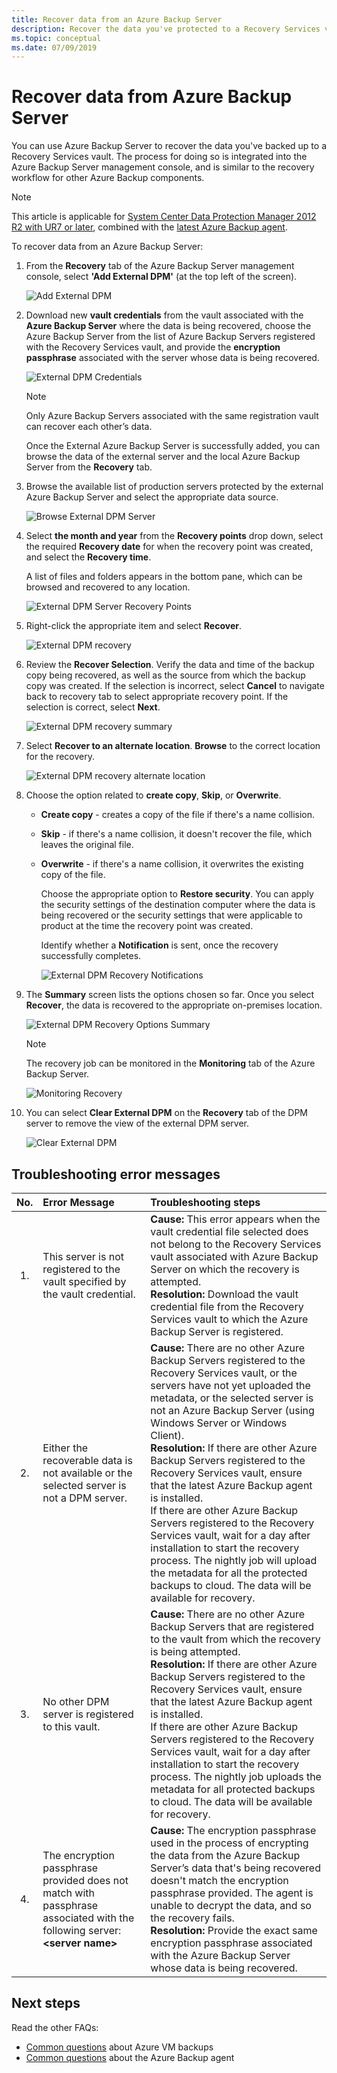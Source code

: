```yaml
---
title: Recover data from an Azure Backup Server
description: Recover the data you've protected to a Recovery Services vault from any Azure Backup Server registered to that vault.
ms.topic: conceptual
ms.date: 07/09/2019
---
```

# Recover data from Azure Backup Server

You can use Azure Backup Server to recover the data you've backed up to a Recovery Services vault. The process for doing so is integrated into the Azure Backup Server management console, and is similar to the recovery workflow for other Azure Backup components.

> [!NOTE]
> This article is applicable for [System Center Data Protection Manager 2012 R2 with UR7 or later](https://support.microsoft.com/kb/3065246), combined with the [latest Azure Backup agent](https://aka.ms/azurebackup_agent).
>
>

To recover data from an Azure Backup Server:

1. From the **Recovery** tab of the Azure Backup Server management console, select **'Add External DPM'** (at the top left of the screen).

    ![Add External DPM](./media/backup-azure-alternate-dpm-server/add-external-dpm.png)
2. Download new **vault credentials** from the vault associated with the **Azure Backup Server** where the data is being recovered, choose the Azure Backup Server from the list of Azure Backup Servers registered with the Recovery Services vault, and provide the **encryption passphrase** associated with the server whose data is being recovered.

    ![External DPM Credentials](./media/backup-azure-alternate-dpm-server/external-dpm-credentials.png)

   > [!NOTE]
   > Only Azure Backup Servers associated with the same registration vault can recover each other’s data.
   >
   >

    Once the External Azure Backup Server is successfully added, you can browse the data of the external server and the local Azure Backup Server from the **Recovery** tab.
3. Browse the available list of production servers protected by the external Azure Backup Server and select the appropriate data source.

    ![Browse External DPM Server](./media/backup-azure-alternate-dpm-server/browse-external-dpm.png)
4. Select **the month and year** from the **Recovery points** drop down, select the required **Recovery date** for when the recovery point was created, and select the **Recovery time**.

    A list of files and folders appears in the bottom pane, which can be browsed and recovered to any location.

    ![External DPM Server Recovery Points](./media/backup-azure-alternate-dpm-server/external-dpm-recoverypoint.png)
5. Right-click the appropriate item and select **Recover**.

    ![External DPM recovery](./media/backup-azure-alternate-dpm-server/recover.png)
6. Review the **Recover Selection**. Verify the data and time of the backup copy being recovered, as well as the source from which the backup copy was created. If the selection is incorrect, select **Cancel** to navigate back to recovery tab to select appropriate recovery point. If the selection is correct, select **Next**.

    ![External DPM recovery summary](./media/backup-azure-alternate-dpm-server/external-dpm-recovery-summary.png)
7. Select **Recover to an alternate location**. **Browse** to the correct location for the recovery.

    ![External DPM recovery alternate location](./media/backup-azure-alternate-dpm-server/external-dpm-recovery-alternate-location.png)
8. Choose the option related to **create copy**, **Skip**, or **Overwrite**.

   * **Create copy** - creates a copy of the file if there's a name collision.
   * **Skip** - if there's a name collision, it doesn't recover the file, which leaves the original file.
   * **Overwrite** - if there's a name collision, it overwrites the existing copy of the file.

     Choose the appropriate option to **Restore security**. You can apply the security settings of the destination computer where the data is being recovered or the security settings that were applicable to product at the time the recovery point was created.

     Identify whether a **Notification** is sent, once the recovery successfully completes.

     ![External DPM Recovery Notifications](./media/backup-azure-alternate-dpm-server/external-dpm-recovery-notifications.png)
9. The **Summary** screen lists the options chosen so far. Once you select **Recover**, the data is recovered to the appropriate on-premises location.

    ![External DPM Recovery Options Summary](./media/backup-azure-alternate-dpm-server/external-dpm-recovery-options-summary.png)

   > [!NOTE]
   > The recovery job can be monitored in the **Monitoring** tab of the Azure Backup Server.
   >
   >

    ![Monitoring Recovery](./media/backup-azure-alternate-dpm-server/monitoring-recovery.png)
10. You can select **Clear External DPM** on the **Recovery** tab of the DPM server to remove the view of the external DPM server.

    ![Clear External DPM](./media/backup-azure-alternate-dpm-server/clear-external-dpm.png)

## Troubleshooting error messages

| No. | Error Message | Troubleshooting steps |
|:---:|:--- |:--- |
| 1. |This server is not registered to the vault specified by the vault credential. |**Cause:** This error appears when the vault credential file selected does not belong to the Recovery Services vault associated with Azure Backup Server on which the recovery is attempted. <br> **Resolution:** Download the vault credential file from the Recovery Services vault to which the Azure Backup Server is registered. |
| 2. |Either the recoverable data is not available or the selected server is not a DPM server. |**Cause:** There are no other Azure Backup Servers registered to the Recovery Services vault, or the servers have not yet uploaded the metadata, or the selected server is not an Azure Backup Server (using Windows Server or Windows Client). <br> **Resolution:** If there are other Azure Backup Servers registered to the Recovery Services vault, ensure that the latest Azure Backup agent is installed. <br>If there are other Azure Backup Servers registered to the Recovery Services vault, wait for a day after installation to start the recovery process. The nightly job will upload the metadata for all the protected backups to cloud. The data will be available for recovery. |
| 3. |No other DPM server is registered to this vault. |**Cause:** There are no other Azure Backup Servers  that are registered to the vault from which the recovery is being attempted.<br>**Resolution:** If there are other Azure Backup Servers registered to the Recovery Services vault, ensure that the latest Azure Backup agent is installed.<br>If there are other Azure Backup Servers registered to the Recovery Services vault, wait for a day after installation to start the recovery process. The nightly job uploads the metadata for all protected backups to cloud. The data will be available for recovery. |
| 4. |The encryption passphrase provided does not match with passphrase associated with the following server: **\<server name>** |**Cause:** The encryption passphrase used in the process of encrypting the data from the Azure Backup Server’s data that's being recovered doesn't match the encryption passphrase provided. The agent is unable to decrypt the data, and so the recovery fails.<br>**Resolution:** Provide the exact same encryption passphrase associated with the Azure Backup Server whose data is being recovered. |

## Next steps

Read the other FAQs:

* [Common questions](backup-azure-vm-backup-faq.yml) about Azure VM backups
* [Common questions](backup-azure-file-folder-backup-faq.yml) about the Azure Backup agent
